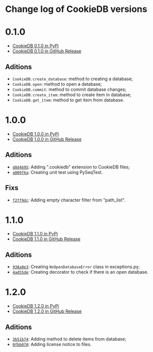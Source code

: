 # Change log of CookieDB versions

# 0.1.0

- [CookieDB 0.1.0 in PyPi](https://pypi.org/project/cookiedb/0.1.0/)
- [CookieDB 0.1.0 in GitHub Release](https://github.com/jaedsonpys/cookiedb/releases/tag/0.1.0)

## Aditions

- `CookieDB.create_database`: method to creating a database;
- `CookieDB.open`: method to open a database;
- `CookieDB.commit`: method to commit database changes;
- `CookieDB.create_item`: method to create item in database;
- `CookieDB.get_item`: method to get item from database.

# 1.0.0

- [CookieDB 1.0.0 in PyPi](https://pypi.org/project/cookiedb/1.0.0/)
- [CookieDB 1.0.0 in GitHub Release](https://github.com/jaedsonpys/cookiedb/releases/tag/1.0.0)

## Aditions

- [`d8d4b95`](https://github.com/jaedsonpys/cookiedb/commit/d8d4b95dca40ab1dac096e85a19878ffaa11c7ac): Adding ".cookiedb" extension to CookieDB files;
- [`a009f6a`](https://github.com/jaedsonpys/cookiedb/commit/a009f6a2aa000eb00bdf776088389f2d3aa84b13): Creating unit test using PySeqTest.

## Fixs

- [`f2ff9dc`](https://github.com/jaedsonpys/cookiedb/commit/f2ff9dcdd203acf8b973c74e45197e79fbecdec8): Adding empty character filter from "path_list".

# 1.1.0

- [CookieDB 1.1.0 in PyPi](https://pypi.org/project/cookiedb/1.1.0/)
- [CookieDB 1.1.0 in GitHub Release](https://github.com/jaedsonpys/cookiedb/releases/tag/1.1.0)

## Aditions

- [`938a0e3`](https://github.com/jaedsonpys/cookiedb/commit/938a0e3ff0617fe86a8e052b72e5bdb65dbfe8e9): Creating `NoOpenDatabaseError` class in exceptions.py;
- [`4ad55de`](https://github.com/jaedsonpys/cookiedb/commit/4ad55def9d49c9ab7651b34934499a116ce6e114): Creating decorator to check if there is an open database.

# 1.2.0

- [CookieDB 1.2.0 in PyPi](https://pypi.org/project/cookiedb/1.2.0/)
- [CookieDB 1.2.0 in GitHub Release](https://github.com/jaedsonpys/cookiedb/releases/tag/v1.2.0)

## Aditions

- [`3b51b74`](https://github.com/jaedsonpys/cookiedb/commit/3b51b7411bebcc1b5fd10431542f47ac4eda958f): Adding method to delete items from database;
- [`0fbb070`](https://github.com/jaedsonpys/cookiedb/commit/0fbb0706a67bfaca50a1961c9f321d400368fd12): Adding license notice to files.